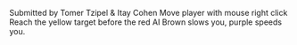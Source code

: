 Submitted by Tomer Tzipel & Itay Cohen
Move player with mouse right click
Reach the yellow target before the red AI
Brown slows you, purple speeds you.
